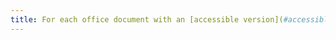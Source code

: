 ```yaml
---
title: For each office document with an [accessible version](#accessible-version-for-a-document-at-download), does this version offer the same information?
---
```

